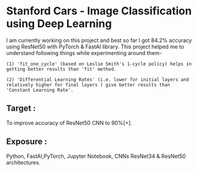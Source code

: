 # Stanford Cars - Image Classification using Deep Learning

I am currently working on this project and best so far I got 84.2% accuracy
using ResNet50 with PyTorch & FastAI library. This project helped me to understand
following things while experimenting around them-

 `(1) 'fit_one_cycle' (based on Leslie Smith's 1-cycle policy) helps in getting better results than 'fit' method.`
 
 `(2) 'Differential Learning Rates' (i.e. lower for initial layers and relatively higher for final layers ) give better results than 'Constant Learning Rate'.`

## Target :
To improve accuracy of ResNet50 CNN to 90%[+].

## Exposure :
Python, FastAI,PyTorch, Jupyter Notebook, CNNs ResNet34 & ResNet50 architectures. 
